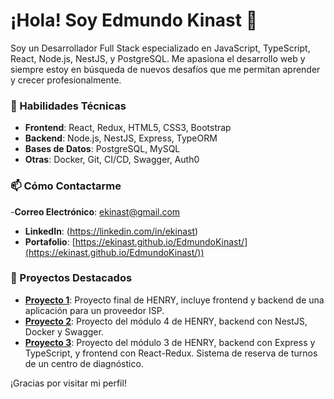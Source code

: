 # ¡Hola! Soy Edmundo Kinast 👋

Soy un Desarrollador Full Stack especializado en JavaScript, TypeScript, React, Node.js, NestJS, y PostgreSQL. Me apasiona el desarrollo web y siempre estoy en búsqueda de nuevos desafíos que me permitan aprender y crecer profesionalmente.

### 🚀 Habilidades Técnicas

- **Frontend**: React, Redux, HTML5, CSS3, Bootstrap
- **Backend**: Node.js, NestJS, Express, TypeORM
- **Bases de Datos**: PostgreSQL, MySQL
- **Otras**: Docker, Git, CI/CD, Swagger, Auth0

### 📫 Cómo Contactarme

-**Correo Electrónico**: [ekinast@gmail.com](mailto:ekinast@gmail.com)
- **LinkedIn**: (https://linkedin.com/in/ekinast)
- **Portafolio**: [https://ekinast.github.io/EdmundoKinast/](https://ekinast.github.io/EdmundoKinast/))

### 📂 Proyectos Destacados

- **[Proyecto 1](https://github.com/WebAdminISP/)**: Proyecto final de HENRY, incluye frontend y backend de una aplicación para un proveedor ISP.
- **[Proyecto 2](https://github.com/ekinast/m4-deploy)**: Proyecto del módulo 4 de HENRY, backend con NestJS, Docker y Swagger.
- **[Proyecto 3](https://github.com/pi-rym/PM3-ekinast)**: Proyecto del módulo 3 de HENRY, backend con Express y TypeScript, y frontend con React-Redux. Sistema de reserva de turnos de un centro de diagnóstico. 

¡Gracias por visitar mi perfil!
